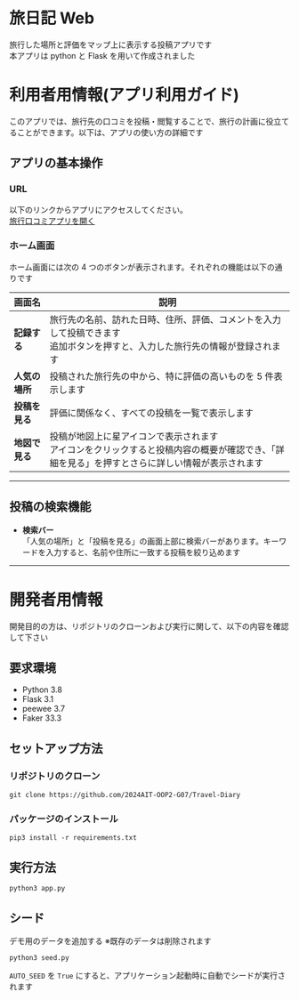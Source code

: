 # 旅日記 Web

旅行した場所と評価をマップ上に表示する投稿アプリです  
本アプリは python と Flask を用いて作成されました

# 利用者用情報(アプリ利用ガイド)

このアプリでは、旅行先の口コミを投稿・閲覧することで、旅行の計画に役立てることができます。以下は、アプリの使い方の詳細です

## アプリの基本操作

### URL

以下のリンクからアプリにアクセスしてください。  
[旅行口コミアプリを開く](https://travel-diary-n8ra.onrender.com)

### ホーム画面

ホーム画面には次の 4 つのボタンが表示されます。それぞれの機能は以下の通りです

| 画面名         | 説明                                                                                                                                             |
| -------------- | ------------------------------------------------------------------------------------------------------------------------------------------------ |
| **記録する**   | 旅行先の名前、訪れた日時、住所、評価、コメントを入力して投稿できます<br>追加ボタンを押すと、入力した旅行先の情報が登録されます                   |
| **人気の場所** | 投稿された旅行先の中から、特に評価の高いものを 5 件表示します                                                                                    |
| **投稿を見る** | 評価に関係なく、すべての投稿を一覧で表示します                                                                                                   |
| **地図で見る** | 投稿が地図上に星アイコンで表示されます<br>アイコンをクリックすると投稿内容の概要が確認でき、「詳細を見る」を押すとさらに詳しい情報が表示されます |

---

## 投稿の検索機能

- **検索バー**  
  「人気の場所」と「投稿を見る」の画面上部に検索バーがあります。キーワードを入力すると、名前や住所に一致する投稿を絞り込めます

---

# 開発者用情報

開発目的の方は、リポジトリのクローンおよび実行に関して、以下の内容を確認して下さい

## 要求環境

- Python 3.8
- Flask 3.1
- peewee 3.7
- Faker 33.3

## セットアップ方法

### リポジトリのクローン

```shell
git clone https://github.com/2024AIT-OOP2-G07/Travel-Diary
```

### パッケージのインストール

```shell
pip3 install -r requirements.txt
```

## 実行方法

```shell
python3 app.py
```

## シード

デモ用のデータを追加する
※既存のデータは削除されます

```shell
python3 seed.py
```

`AUTO_SEED` を `True` にすると、アプリケーション起動時に自動でシードが実行されます
